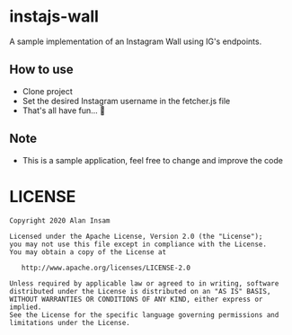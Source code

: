 # instajs-wall
A sample implementation of an Instagram Wall using IG's endpoints.

## How to use
- Clone project
- Set the desired Instagram username in the fetcher.js file
- That's all have fun... 🙌

## Note
- This is a sample application, feel free to change and improve the code

# LICENSE

    Copyright 2020 Alan Insam

    Licensed under the Apache License, Version 2.0 (the "License");
    you may not use this file except in compliance with the License.
    You may obtain a copy of the License at

       http://www.apache.org/licenses/LICENSE-2.0

    Unless required by applicable law or agreed to in writing, software
    distributed under the License is distributed on an "AS IS" BASIS,
    WITHOUT WARRANTIES OR CONDITIONS OF ANY KIND, either express or implied.
    See the License for the specific language governing permissions and
    limitations under the License.
